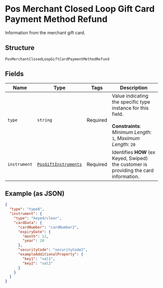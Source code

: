 
# Pos Merchant Closed Loop Gift Card Payment Method Refund

Information from the merchant gift card.

## Structure

`PosMerchantClosedLoopGiftCardPaymentMethodRefund`

## Fields

| Name | Type | Tags | Description |
|  --- | --- | --- | --- |
| `type` | `string` | Required | Value indicating the specific type instance for this field.<br><br>**Constraints**: *Minimum Length*: `1`, *Maximum Length*: `20` |
| `instrument` | [`PosGiftInstruments`](../../doc/models/containers/pos-gift-instruments.md) | Required | Identifies **HOW** (ex Keyed, Swiped) the customer is providing the card information. |

## Example (as JSON)

```json
{
  "type": "type8",
  "instrument": {
    "type": "keyed/clear",
    "cardData": {
      "cardNumber": "cardNumber2",
      "expiryDate": {
        "month": 12,
        "year": 20
      },
      "securityCode": "securityCode2",
      "exampleAdditionalProperty": {
        "key1": "val1",
        "key2": "val2"
      }
    }
  }
}
```

